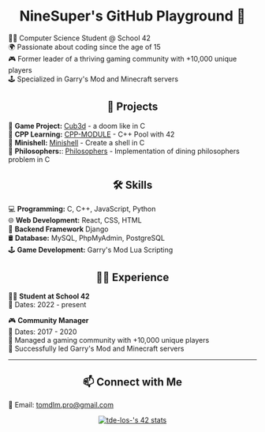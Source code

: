 <h1 align="center">NineSuper's GitHub Playground 🚀</h1>

👨‍💻 Computer Science Student @ School 42<br/>
🌍 Passionate about coding since the age of 15<br/>
🎮 Former leader of a thriving gaming community with +10,000 unique players<br/>
🕹️ Specialized in Garry's Mod and Minecraft servers<br/>

<h2 align="center">🚀 Projects</h2>

👾 **Game Project:** [Cub3d](https://github.com/NineSuper/Cub3D) - a doom like in C</br>
📘 **CPP Learning:** [CPP-MODULE](https://github.com/NineSuper/CPP-module) - C++ Pool with 42</br>
🐚 **Minishell:** [Minishell](https://github.com/NineSuper/Minishell) - Create a shell in C</br>
🧠 **Philosophers:**: [Philosophers](https://github.com/NineSuper/philosophers) - Implementation of dining philosophers problem in C</br>

<h2 align="center">🛠️ Skills</h2>

💻 **Programming:** C, C++, JavaScript, Python</br>
🌐 **Web Development:** React, CSS, HTML</br>
🐍 **Backend Framework** Django </br>
🛢️ **Database:** MySQL, PhpMyAdmin, PostgreSQL</br>
🕹️ **Game Development:** Garry's Mod Lua Scripting</br>


<h2 align="center">👨‍💼 Experience</h2>

👨‍💻 **Student at School 42**</br>
  📆 Dates: 2022 - present</br>
  
🎮 **Community Manager**</br>
  📆 Dates: 2017 - 2020</br>
  📌 Managed a gaming community with +10,000 unique players</br>
  🚀 Successfully led Garry's Mod and Minecraft servers</br>

---

<h2 align="center">📫 Connect with Me </h2>

📧 Email: tomdlm.pro@gmail.com

<p align="center"><a href="https://github.com/Coday-meric/badge42"><img src="https://badge42.coday.fr/api/v2/clpo61f0c167701t692asdwoa/stats?cursusId=21&coalitionId=316" alt="tde-los-'s 42 stats" /></a></p>
